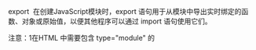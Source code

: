 export 
在创建JavaScript模块时，export 语句用于从模块中导出实时绑定的函数、对象或原始值，以便其他程序可以通过 import 语句使用它们。

注意：1在HTML 中需要包含 type="module" 的 <script> 元素这样的脚本，以便它被识别为模块并正确处理.
      2必须通过 HTTP 服务器运行

有两种不同的导出方式，命名导出和默认导出。
命名导出（每个模块包含任意数量）
  导出事先定义的特性export { myFunction，myVariable };
  导出单个特性（可以导出var，let，const,function,class）
  export let myVariable = Math.sqrt(2);
  export function myFunction() { ... };
  在导出多个值时，命名导出非常有用。在导入期间，必须使用相应对象的相同名称。
  例如nameexport/test1


默认导出（每个模块包含一个）
  导出事先定义的特性作为默认值export { myFunction as default };
  例如nameexport/my-module2.js
  导出单个特性作为默认值export default function () { ... }export default class { .. };
  例如nameexport/my-module.js
  如果我们要导出一个值或得到模块中的返回值，就可以使用默认导出：
  可以使用任何名称导入默认导出，例如：defaultexport/test2

模块重定向
将多个模块聚合, 如/reexport
